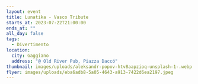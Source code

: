 ```yaml
---
layout: event
title: Lunatika - Vasco Tribute
starts_at: 2023-07-22T21:00:00
ends_at: ""
all_day: false
tags:
  - Divertimento
location:
  city: Gaggiano
  address: "@ Old River Pub, Piazza Daccó"
thumbnail: images/uploads/aleksandr-popov-htv8aapzioq-unsplash-1-.webp
flyer: images/uploads/eba6adb8-5a05-4643-a913-7422d6ea2197.jpeg
---
```

